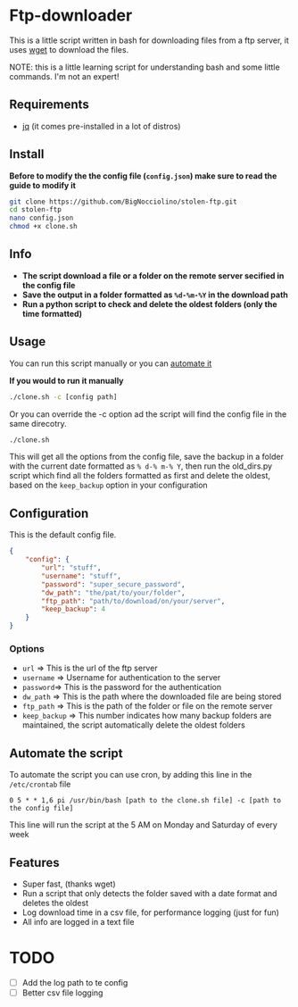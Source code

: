# Ftp-downloader 

This is a little script written in bash for downloading files from a ftp server, it uses [wget](https://www.gnu.org/software/wget/) to download the files.

NOTE: this is a little learning script for understanding bash and some little commands. I'm not an expert!

## Requirements

- [jq](https://github.com/stedolan/jq) (it comes pre-installed in a lot of distros)

## Install

**Before to modify the the config file (`config.json`) make sure to read the guide to modify it**

``` bash
git clone https://github.com/BigNocciolino/stolen-ftp.git
cd stolen-ftp
nano config.json
chmod +x clone.sh 
```

## Info

- **The script download a file or a folder on the remote server secified in the config file**
- **Save the output in a folder formatted as `%d-%m-%Y` in the download path**
- **Run a python script to check and delete the oldest folders (only the time formatted)**

## Usage

You can run this script manually or you can [automate it](#automate-the-script)

**If you would to run it manually**

```bash
./clone.sh -c [config path]
```

Or you can override the -c option ad the script will find the config file in the same direcotry. 

``` bash
./clone.sh
```

This will get all the options from the config file, save the backup in a folder with the current date formatted as `% d-% m-% Y`, then run the old_dirs.py script which find all the folders formatted as first and delete the oldest, based on the `keep_backup` option in your configuration

## Configuration 

This is the default config file.

``` json
{
    "config": {
        "url": "stuff",
        "username": "stuff",
        "password": "super_secure_password",
        "dw_path": "the/pat/to/your/folder",
        "ftp_path": "path/to/download/on/your/server",
        "keep_backup": 4
    }
}
```

### Options

- `url` => This is the url of the ftp server 
- `username` => Username for authentication to the server
- `password`=> This is the password for the authentication
- `dw_path` => This is the path where the downloaded file are being stored
- `ftp_path` => This is the path of the folder or file on the remote server
- `keep_backup` => This number indicates how many backup folders are maintained, the script automatically delete the oldest folders

## Automate the script

To automate the script you can use cron, by adding this line in the `/etc/crontab` file

``` 
0 5 * * 1,6 pi /usr/bin/bash [path to the clone.sh file] -c [path to the config file]
```

This line will run the script at the 5 AM on Monday and Saturday of every week

## Features

- Super fast, (thanks wget)
- Run a script that only detects the folder saved with a date format and deletes the oldest
- Log download time in a csv file, for performance logging (just for fun)
- All info are logged in a text file

# TODO 

- [ ] Add the log path to te config
- [ ] Better csv file logging
